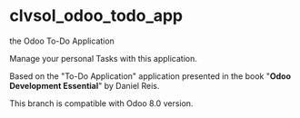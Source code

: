 clvsol_odoo_todo_app
====================

the Odoo To-Do Application 

Manage your personal Tasks with this application.

Based on the "To-Do Application" application presented in the book "**Odoo Development Essential**" by Daniel Reis.

This branch is compatible with Odoo 8.0 version.
